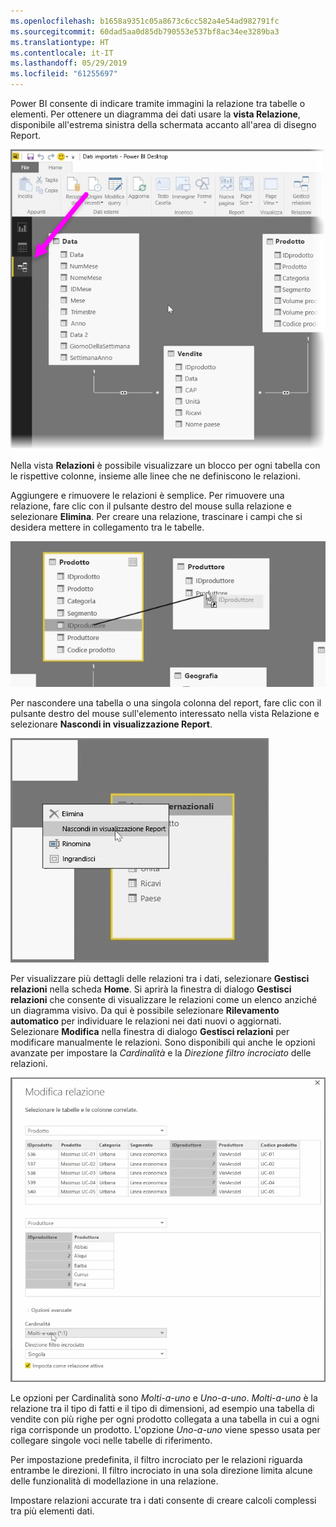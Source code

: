 ```yaml
---
ms.openlocfilehash: b1658a9351c05a8673c6cc582a4e54ad982791fc
ms.sourcegitcommit: 60dad5aa0d85db790553e537bf8ac34ee3289ba3
ms.translationtype: HT
ms.contentlocale: it-IT
ms.lasthandoff: 05/29/2019
ms.locfileid: "61255697"
---
```

Power BI consente di indicare tramite immagini la relazione tra tabelle o elementi. Per ottenere un diagramma dei dati usare la **vista Relazione**, disponibile all'estrema sinistra della schermata accanto all'area di disegno Report.

![](media/2-2-manage-data-relationships/2-2_1.png)

Nella vista **Relazioni** è possibile visualizzare un blocco per ogni tabella con le rispettive colonne, insieme alle linee che ne definiscono le relazioni.

Aggiungere e rimuovere le relazioni è semplice. Per rimuovere una relazione, fare clic con il pulsante destro del mouse sulla relazione e selezionare **Elimina**. Per creare una relazione, trascinare i campi che si desidera mettere in collegamento tra le tabelle.

![](media/2-2-manage-data-relationships/2-2_2.png)

Per nascondere una tabella o una singola colonna del report, fare clic con il pulsante destro del mouse sull'elemento interessato nella vista Relazione e selezionare **Nascondi in visualizzazione Report**.

![](media/2-2-manage-data-relationships/2-2_3.png)

Per visualizzare più dettagli delle relazioni tra i dati, selezionare **Gestisci relazioni** nella scheda **Home**. Si aprirà la finestra di dialogo **Gestisci relazioni** che consente di visualizzare le relazioni come un elenco anziché un diagramma visivo. Da qui è possibile selezionare **Rilevamento automatico** per individuare le relazioni nei dati nuovi o aggiornati. Selezionare **Modifica** nella finestra di dialogo **Gestisci relazioni** per modificare manualmente le relazioni. Sono disponibili qui anche le opzioni avanzate per impostare la *Cardinalità* e la *Direzione filtro incrociato* delle relazioni.

![](media/2-2-manage-data-relationships/2-2_4.png)

Le opzioni per Cardinalità sono *Molti-a-uno* e *Uno-a-uno*. *Molti-a-uno* è la relazione tra il tipo di fatti e il tipo di dimensioni, ad esempio una tabella di vendite con più righe per ogni prodotto collegata a una tabella in cui a ogni riga corrisponde un prodotto. L'opzione *Uno-a-uno* viene spesso usata per collegare singole voci nelle tabelle di riferimento.

Per impostazione predefinita, il filtro incrociato per le relazioni riguarda entrambe le direzioni. Il filtro incrociato in una sola direzione limita alcune delle funzionalità di modellazione in una relazione.

Impostare relazioni accurate tra i dati consente di creare calcoli complessi tra più elementi dati.

